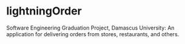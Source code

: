 # lightningOrder
Software Engineering Graduation Project, Damascus University: An application for delivering orders from stores, restaurants, and others.
